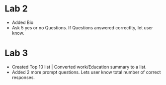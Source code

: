 # Lab 2
- Added Bio
- Ask 5 yes or no Questions. If Questions answered correctlty, let user know.


# Lab 3
- Created Top 10 list | Converted work/Education summary to a list.
- Added 2 more prompt questions. Lets user know total number of correct responses.